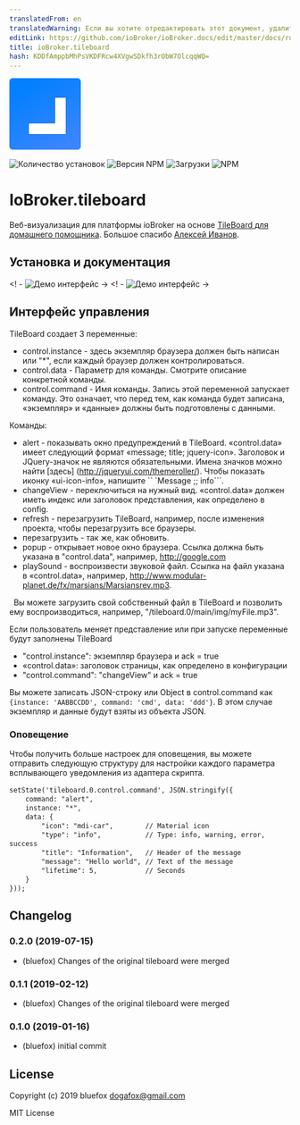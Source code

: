 ```yaml
---
translatedFrom: en
translatedWarning: Если вы хотите отредактировать этот документ, удалите поле «translationFrom», в противном случае этот документ будет снова автоматически переведен
editLink: https://github.com/ioBroker/ioBroker.docs/edit/master/docs/ru/adapterref/iobroker.tileboard/README.md
title: ioBroker.tileboard
hash: KDDfAmppbMhPsVKDFRcw4XVgwSDkfh3rObW7OlcqqWQ=
---
```

![логотип](../../../en/adapterref/iobroker.tileboard/admin/tileboard.png)

![Количество установок](http://iobroker.live/badges/tileboard-stable.svg)
![Версия NPM](http://img.shields.io/npm/v/iobroker.tileboard.svg)
![Загрузки](https://img.shields.io/npm/dm/iobroker.tileboard.svg)
![NPM](https://nodei.co/npm/iobroker.tileboard.png?downloads=true)

# IoBroker.tileboard
Веб-визуализация для платформы ioBroker на основе [TileBoard для домашнего помощника](https://github.com/resoai/TileBoard).
Большое спасибо [Алексей Иванов](https://github.com/resoai).

## Установка и документация
<! - ![Демо интерфейс](images/user0.png) -> <! - ![Демо интерфейс](../../../en/adapterref/iobroker.tileboard/images/user7.png) ->

## Интерфейс управления
TileBoard создает 3 переменные:

- control.instance - здесь экземпляр браузера должен быть написан или "*", если каждый браузер должен контролироваться.
- control.data - Параметр для команды. Смотрите описание конкретной команды.
- control.command - Имя команды. Запись этой переменной запускает команду. Это означает, что перед тем, как команда будет записана, «экземпляр» и «данные» должны быть подготовлены с данными.

Команды:

* alert - показывать окно предупреждений в TileBoard. «control.data» имеет следующий формат «message; title; jquery-icon». Заголовок и JQuery-значок не являются обязательными. Имена значков можно найти [здесь] (http://jqueryui.com/themeroller/). Чтобы показать иконку «ui-icon-info», напишите `` `Message ;; info```.
* changeView - переключиться на нужный вид. «control.data» должен иметь индекс или заголовок представления, как определено в config.
* refresh - перезагрузить TileBoard, например, после изменения проекта, чтобы перезагрузить все браузеры.
* перезагрузить - так же, как обновить.
* popup - открывает новое окно браузера. Ссылка должна быть указана в "control.data", например, http://google.com
* playSound - воспроизвести звуковой файл. Ссылка на файл указана в «control.data», например, http://www.modular-planet.de/fx/marsians/Marsiansrev.mp3.

  Вы можете загрузить свой собственный файл в TileBoard и позволить ему воспроизводиться, например, "/tileboard.0/main/img/myFile.mp3".

Если пользователь меняет представление или при запуске переменные будут заполнены TileBoard

- "control.instance": экземпляр браузера и ack = true
- «control.data»: заголовок страницы, как определено в конфигурации
- "control.command": "changeView" и ack = true

Вы можете записать JSON-строку или Object в control.command как ```{instance: 'AABBCCDD', command: 'cmd', data: 'ddd'}```. В этом случае экземпляр и данные будут взяты из объекта JSON.

### Оповещение
Чтобы получить больше настроек для оповещения, вы можете отправить следующую структуру для настройки каждого параметра всплывающего уведомления из адаптера скрипта.

```
setState('tileboard.0.control.command', JSON.stringify({
    command: "alert",
    instance: "*",
    data: {
        "icon": "mdi-car",        // Material icon
        "type": "info",           // Type: info, warning, error, success
        "title": "Information",   // Header of the message
        "message": "Hello world", // Text of the message
        "lifetime": 5,            // Seconds
    }
}));
```

## Changelog
### 0.2.0 (2019-07-15)
* (bluefox) Changes of the original tileboard were merged

### 0.1.1 (2019-02-12)
* (bluefox) Changes of the original tileboard were merged

### 0.1.0 (2019-01-16)
* (bluefox) initial commit

## License
Copyright (c) 2019 bluefox <dogafox@gmail.com>
 
MIT License
